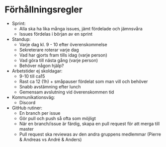 # Förhållningsregler



* Sprint:
  * Alla ska ha lika många issues, jämt fördelade och jämnsvåra
  * Issues fördelas i början av en sprint
* Standup: 
  * Varje dag kl. 9 - 10 efter överenskommelse
  * Sekreterare roterar varje dag
  * Vad har gjorts fram tills idag (varje person)
  * Vad göra till nästa gång (varje person)
  * Behöver någon hjälp?
* Arbetstider ej skoldagar:  
  * 9-10 till ca15
  * Rast ca 12 (1h) + småpauser fördelat som man vill och behöver 
  * Snabb avstämning efter lunch
  * Gemensam avslutning vid överenskommen tid
* Kommunikationsväg:
  * Discord 
* GitHub rutiner:
  * En branch per issue
  * Gör pull och push så ofta som möjligt
  * När en branch/issue är färdig, skapa en pull request för att merga till master
  * Pull request ska reviewas av den andra gruppens medlemmar (Pierre & Andreas vs André & Anders)
